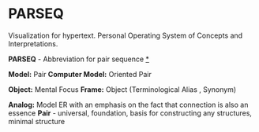 # PARSEQ
Visualization for hypertext. Personal Operating System of Concepts and Interpretations.

**PARSEQ** - Abbreviation for pair sequence  [*](https://mistysystem.com/doc/parseq.html)

**Model:** Pair **Сomputer Model:** Oriented Pair

**Object:** Mental Focus **Frame:** Object (Terminological Alias , Synonym)

**Analog:** Model ER with an emphasis on the fact that connection is also an essence **Pair** - universal, foundation, basis for constructing any structures, minimal structure
